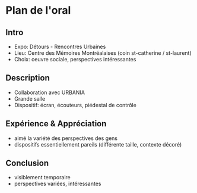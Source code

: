# Plan de l'oral

## Intro

- Expo: Détours - Rencontres Urbaines
- Lieu: Centre des Mémoires Montréalaises (coin st-catherine / st-laurent)
- Choix: oeuvre sociale, perspectives intéressantes

## Description
- Collaboration avec URBANIA
- Grande salle
- Dispositif: écran, écouteurs, piédestal de contrôle

## Expérience & Appréciation
- aimé la variété des perspectives des gens
- dispositifs essentiellement pareils (différente taille, contexte décoré)

## Conclusion
- visiblement temporaire
- perspectives variées, intéressantes